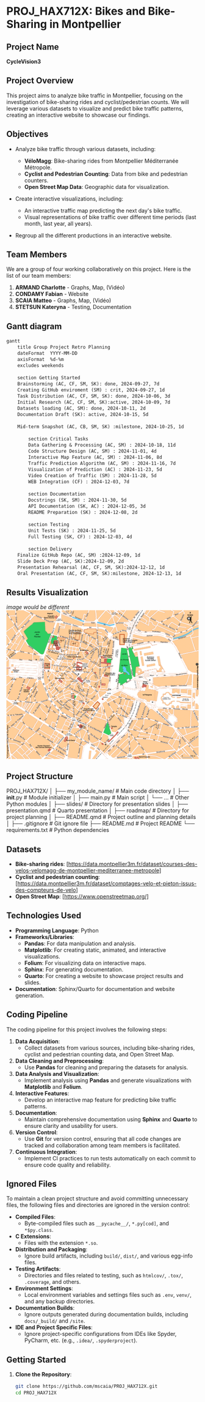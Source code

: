 # PROJ_HAX712X: Bikes and Bike-Sharing in Montpellier

## Project Name
**CycleVision3**

## Project Overview
This project aims to analyze bike traffic in Montpellier, focusing on the investigation of bike-sharing rides and cyclist/pedestrian counts. We will leverage various datasets to visualize and predict bike traffic patterns, creating an interactive website to showcase our findings.

## Objectives
- Analyze bike traffic through various datasets, including:
  - **VéloMagg**: Bike-sharing rides from Montpellier Méditerranée Métropole.
  - **Cyclist and Pedestrian Counting**: Data from bike and pedestrian counters.
  - **Open Street Map Data**: Geographic data for visualization.

- Create interactive visualizations, including:
  - An interactive traffic map predicting the next day's bike traffic.
  - Visual representations of bike traffic over different time periods (last month, last year, all years).

- Regroup all the different productions in an interactive website.

## Team Members

We are a group of four working collaboratively on this project. Here is the list of our team members:

1. **ARMAND Charlotte** - Graphs, Map, (Vidéo)
2. **CONDAMY Fabian** - Website
3. **SCAIA Matteo** - Graphs, Map, (Vidéo)
4. **STETSUN Kateryna** - Testing, Documentation

## Gantt diagram
```mermaid
gantt
    title Group Project Retro Planning
    dateFormat  YYYY-MM-DD
    axisFormat  %d-%m
    excludes weekends

    section Getting Started
    Brainstorming (AC, CF, SM, SK): done, 2024-09-27, 7d
    Creating GitHub enviroment (SM) : crit, 2024-09-27, 1d
    Task Distribution (AC, CF, SM, SK): done, 2024-10-06, 3d
    Initial Research (AC, CF, SM, SK):active, 2024-10-09, 7d
    Datasets loading (AC, SM): done, 2024-10-11, 2d
    Documentation Draft (SK): active, 2024-10-15, 5d

    Mid-term Snapshot (AC, CB, SM, SK) :milestone, 2024-10-25, 1d

		section Critical Tasks
		Data Gathering & Processing (AC, SM) : 2024-10-18, 11d
		Code Structure Design (AC, SM) : 2024-11-01, 4d
		Interactive Map Feature (AC, SM) : 2024-11-06, 8d
		Traffic Prediction Algorithm (AC, SM) : 2024-11-16, 7d
		Visualization of Prediction (AC) : 2024-11-23, 5d
		Video Creation of Traffic (SM) : 2024-11-28, 5d
		WEB Integration (CF) : 2024-12-03, 7d

		section Documentation
		Docstrings (SK, SM) : 2024-11-30, 5d
		API Documentation (SK, AC) : 2024-12-05, 3d
		README Preparation (SK) : 2024-12-08, 2d

		section Testing
		Unit Tests (SK) : 2024-11-25, 5d
		Full Testing (SK, CF) : 2024-12-03, 4d
  
 		section Delivery
    Finalize GitHub Repo (AC, SM) :2024-12-09, 1d
    Slide Deck Prep (AC, SK):2024-12-09, 2d
    Presentation Rehearsal (AC, CF, SM, SK):2024-12-12, 1d
    Oral Presentation (AC, CF, SM, SK):milestone, 2024-12-13, 1d
```

## Results Visualization
*image would be different*
![simple picture](images/montpellierpop_1367059_d66066f7c2.gif)

## Project Structure
PROJ_HAX712X/
│
├── my_module_name/             # Main code directory
│   ├── __init__.py             # Module initializer
│   ├── main.py                  # Main script
│   └── ...                      # Other Python modules
│
├── slides/                      # Directory for presentation slides
│   ├── presentation.qmd         # Quarto presentation
│
├── roadmap/                     # Directory for project planning
│   ├── README.qmd               # Project outline and planning details
│
├── .gitignore                   # Git ignore file
├── README.md                    # Project README
└── requirements.txt             # Python dependencies

## Datasets
- **Bike-sharing rides**: [https://data.montpellier3m.fr/dataset/courses-des-velos-velomagg-de-montpellier-mediterranee-metropole]
- **Cyclist and pedestrian counting**: [https://data.montpellier3m.fr/dataset/comptages-velo-et-pieton-issus-des-compteurs-de-velo]
- **Open Street Map**: [https://www.openstreetmap.org/]

## Technologies Used
- **Programming Language**: Python
- **Frameworks/Libraries**:
  - **Pandas**: For data manipulation and analysis.
  - **Matplotlib**: For creating static, animated, and interactive visualizations.
  - **Folium**: For visualizing data on interactive maps.
  - **Sphinx**: For generating documentation.
  - **Quarto**: For creating a website to showcase project results and slides.
- **Documentation**: Sphinx/Quarto for documentation and website generation.

## Coding Pipeline
The coding pipeline for this project involves the following steps:
1. **Data Acquisition**: 
   - Collect datasets from various sources, including bike-sharing rides, cyclist and pedestrian counting data, and Open Street Map.
2. **Data Cleaning and Preprocessing**: 
   - Use **Pandas** for cleaning and preparing the datasets for analysis.
3. **Data Analysis and Visualization**: 
   - Implement analysis using **Pandas** and generate visualizations with **Matplotlib** and **Folium**.
4. **Interactive Features**:
   - Develop an interactive map feature for predicting bike traffic patterns.
5. **Documentation**:
   - Maintain comprehensive documentation using **Sphinx** and **Quarto** to ensure clarity and usability for users.
6. **Version Control**: 
   - Use **Git** for version control, ensuring that all code changes are tracked and collaboration among team members is facilitated.
7. **Continuous Integration**:
   - Implement CI practices to run tests automatically on each commit to ensure code quality and reliability.

## Ignored Files
To maintain a clean project structure and avoid committing unnecessary files, the following files and directories are ignored in the version control:
- **Compiled Files**:
  - Byte-compiled files such as `__pycache__/`, `*.py[cod]`, and `*$py.class`.
- **C Extensions**:
  - Files with the extension `*.so`.
- **Distribution and Packaging**:
  - Ignore build artifacts, including `build/`, `dist/`, and various egg-info files.
- **Testing Artifacts**:
  - Directories and files related to testing, such as `htmlcov/`, `.tox/`, `.coverage`, and others.
- **Environment Settings**:
  - Local environment variables and settings files such as `.env`, `venv/`, and any backup directories.
- **Documentation Builds**:
  - Ignore outputs generated during documentation builds, including `docs/_build/` and `/site`.
- **IDE and Project Specific Files**:
  - Ignore project-specific configurations from IDEs like Spyder, PyCharm, etc. (e.g., `.idea/`, `.spyderproject`).

## Getting Started
1. **Clone the Repository**:
   ```bash
   git clone https://github.com/mscaia/PROJ_HAX712X.git
   cd PROJ_HAX712X
